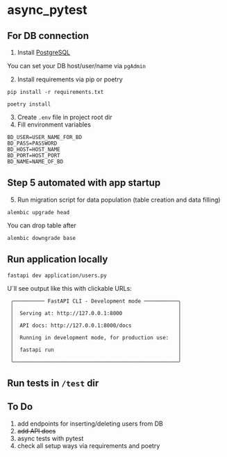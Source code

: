 # async_pytest

## For DB connection

1. Install [PostgreSQL](https://www.postgresql.org/download/)

You can set your DB host/user/name via `pgAdmin`

2. Install requirements via pip or poetry
```shell
pip install -r requirements.txt
```

```shell
poetry install
```

3. Create `.env` file in project root dir
4. Fill environment variables
```shell
BD_USER=USER_NAME_FOR_BD
BD_PASS=PASSWORD
BD_HOST=HOST_NAME
BD_PORT=HOST_PORT
BD_NAME=NAME_OF_BD
```

## Step 5 automated with app startup

5. Run migration script for data population (table creation and data filling)

```shell
alembic upgrade head
```

You can drop table after

```shell
alembic downgrade base
```

## Run application locally

```shell
fastapi dev application/users.py
```

U`ll see output like this with clickable URLs:
```
 ╭────────── FastAPI CLI - Development mode ───────────╮
 │                                                     │
 │  Serving at: http://127.0.0.1:8000                  │
 │                                                     │
 │  API docs: http://127.0.0.1:8000/docs               │
 │                                                     │
 │  Running in development mode, for production use:   │
 │                                                     │
 │  fastapi run                                        │
 │                                                     │
 ╰─────────────────────────────────────────────────────╯
```

## Run tests in `/test` dir

## To Do
1. add endpoints for inserting/deleting users from DB
2. ~~add API docs~~
3. async tests with pytest
4. check all setup ways via requirements and poetry 
